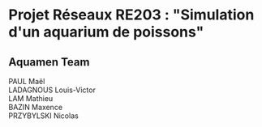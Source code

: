 # Projet Réseaux RE203 : "Simulation d'un aquarium de poissons"

## Aquamen Team

PAUL Maël  
LADAGNOUS Louis-Victor  
LAM Mathieu  
BAZIN Maxence  
PRZYBYLSKI Nicolas  


